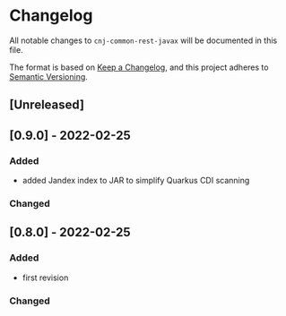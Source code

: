 # Changelog
All notable changes to `cnj-common-rest-javax` will be documented in this file.

The format is based on [Keep a Changelog](https://keepachangelog.com/en/1.0.0/),
and this project adheres to [Semantic Versioning](https://semver.org/spec/v2.0.0.html).

## [Unreleased]

## [0.9.0] - 2022-02-25
### Added
- added Jandex index to JAR to simplify Quarkus CDI scanning
### Changed

## [0.8.0] - 2022-02-25
### Added
- first revision
### Changed
